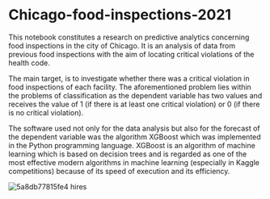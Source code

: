 # Chicago-food-inspections-2021

This notebook constitutes a research on predictive analytics concerning food inspections in the city of Chicago. It is an analysis of data from previous food inspections with the aim of locating critical violations of the health code. 

The main target, is to investigate whether there was a critical violation in food inspections of each facility. The aforementioned problem lies within the problems of classification as the dependent variable has two values and receives the value of 1 (if there is at least one critical violation) or 0 (if there is no critical violation). 

The software used not only for the data analysis but also for the forecast of the dependent variable was the algorithm XGBoost which was implemented in the Python programming language. XGBoost is an algorithm of machine learning which is based on decision trees and is regarded as one of the most effective modern algorithms in machine learning (especially in Kaggle competitions) because of its speed of execution and its efficiency.

![5a8db77815fe4 hires](https://user-images.githubusercontent.com/93923855/140977755-8a6c81a2-3c59-42a4-97cb-c8e70d206d18.jpg)
